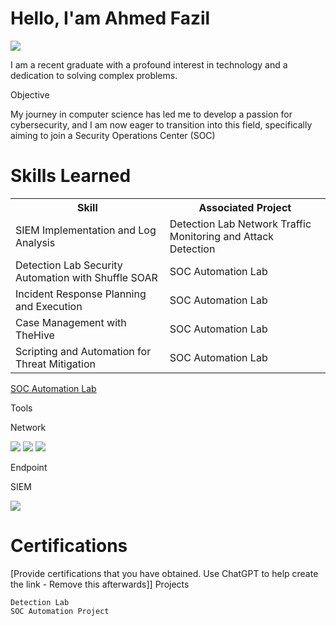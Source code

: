 <h1>Hello, I'am Ahmed Fazil</h1>

<a href="https://www.linkedin.com/in/ahmedfazil"><img src="https://img.shields.io/badge/-LinkedIn-0072b1?&style=for-the-badge&logo=linkedin&logoColor=white" /></a>


I am a recent graduate with a profound interest in technology and a dedication to solving complex problems.

Objective

My journey in computer science has led me to develop a passion for cybersecurity, and I am now eager to transition into this field, specifically aiming to join a Security Operations Center (SOC)


  <h1>Skills Learned</h1>
    <table>
        <tr>
            <th>Skill</th>
            <th>Associated Project</th>
        </tr>
        <tr>
            <td>SIEM Implementation and Log Analysis</td>
            <td>Detection Lab Network Traffic Monitoring and Attack Detection</td>
        </tr>
        <tr>
            <td>Detection Lab Security Automation with Shuffle SOAR</td>
            <td>SOC Automation Lab</td>
        </tr>
        <tr>
            <td>Incident Response Planning and Execution</td>
            <td>SOC Automation Lab</td>
        </tr>
        <tr>
            <td>Case Management with TheHive</td>
            <td>SOC Automation Lab</td>
        </tr>
        <tr>
            <td>Scripting and Automation for Threat Mitigation</td>
            <td>SOC Automation Lab</td>
        </tr>
    </table>




<a href="https://google.com"> SOC Automation Lab</a>


Tools


Network
<div>
<img src="https://img.shields.io/badge/-Wireshark-1679A7?style=for-the-badge&logo=Wireshark&logoColor=white"/> <img src="https://img.shields.io/badge/-Wazuh-333333?style=for-the-badge&logo=wazuh&logoColor=white"/> <img src="https://img.shields.io/badge/-Suricata-FF4500?style=for-the-badge&logo=suricata&logoColor=white)"/> 
</div>

Endpoint

SIEM

<div>
    <img src="https://img.shields.io/badge/-Microsoft_sentinel-0078D4?&style=for-the-badge&logo=microsoft&logoColor=white"/>
</div>




<h1>Certifications</h1>







[Provide certifications that you have obtained. Use ChatGPT to help create the link - Remove this afterwards]]
Projects

    Detection Lab
    SOC Automation Project
